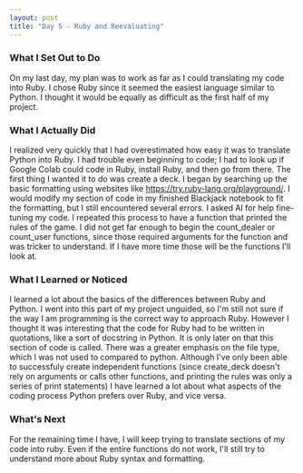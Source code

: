 ```yaml
---
layout: post
title: "Day 5 - Ruby and Reevaluating"
---
```


### What I Set Out to Do

On my last day, my plan was to work as far as I could translating my code into Ruby. I chose Ruby since it seemed
the easiest language similar to Python. I thought it would be equally as difficult as the first half of my project.

### What I Actually Did

I realized very quickly that I had overestimated how easy it was to translate Python into Ruby. I had trouble
even beginning to code; I had to look up if Google Colab could code in Ruby, install Ruby, and then go from there.
The first thing I wanted it to do was create a deck. I began by searching up the basic formatting using websites like
https://try.ruby-lang.org/playground/. I would modify my section of code in my finished Blackjack notebook to fit
the formatting, but I still encountered several errors. I asked AI for help fine-tuning my code. I repeated this
process to have a function that printed the rules of the game. I did not get far enough to begin the count_dealer
or count_user functions, since those required arguments for the function and was tricker to understand. If I have
more time those will be the functions I'll look at.

### What I Learned or Noticed

I learned a lot about the basics of the differences between Ruby and Python. I went into this part of my project
unguided, so I'm still not sure if the way I am programming is the correct way to approach Ruby. However I thought
it was interesting that the code for Ruby had to be written in quotations, like a sort of docstring in Python.
It is only later on that this section of code is called. There was a greater emphasis on the file type, which I was
not used to compared to python. Although I've only been able to successfuly create independent functions (since 
create_deck doesn't rely on arguments or calls other functions, and printing the rules was only a series of print
statements) I have learned a lot about what aspects of the coding process Python prefers over Ruby, and vice versa.

### What's Next

For the remaining time I have, I will keep trying to translate sections of my code into ruby. Even if the entire
functions do not work, I'll still try to understand more about Ruby syntax and formatting.
